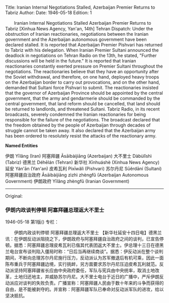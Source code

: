 Title: Iranian Internal Negotiations Stalled, Azerbaijan Premier Returns to Tabriz
Author: 
Date: 1946-05-18
Edition: 1

　　Iranian Internal Negotiations Stalled
    Azerbaijan Premier Returns to Tabriz
    [Xinhua News Agency, Yan'an, 14th] Tehran Dispatch: Under the obstruction of Iranian reactionaries, negotiations between the Iranian government and the Azerbaijan autonomous government have been declared stalled. It is reported that Azerbaijan Premier Pishvari has returned to Tabriz with his delegation. When Iranian Premier Sultani announced the deadlock in negotiations on Tehran Radio on the 13th, he stated, "Further discussions will be held in the future." It is reported that Iranian reactionaries constantly exerted pressure on Premier Sultani throughout the negotiations. The reactionaries believe that they have an opportunity after the Soviet withdrawal, and therefore, on one hand, deployed heavy troops on the Azerbaijan border to carry out provocations, and on the other hand, demanded that Sultani force Pishvari to submit. The reactionaries insisted that the governor of Azerbaijan Province should be appointed by the central government, that the army and gendarmerie should be commanded by the central government, that land reform should be cancelled, that land should be returned to landlords, and threatened Sultani. Tabriz Radio, in its recent broadcasts, severely condemned the Iranian reactionaries for being responsible for the failure of the negotiations. The broadcast declared that the freedom obtained by the people of Azerbaijan through decades of struggle cannot be taken away. It also declared that the Azerbaijan army has been ordered to resolutely resist the attacks of the reactionary army.



**Named Entities**


伊朗  Yīlǎng (Iran)
阿塞拜疆  Āsāibàijiāng (Azerbaijan)
大不里士  Dàbùlǐshì (Tabriz)
德黑兰  Déhēlán (Tehran)
新华社  Xīnhuáshè (Xinhua News Agency)
延安  Yán'ān (Yan'an)
皮希瓦利  Píxīwǎlì (Pishvari)
苏尔丹尼  Sūěrdāní (Sultani)
阿塞拜疆自治政府  Āsāibàijiāng zìzhì zhèngfǔ (Azerbaijan Autonomous Government)
伊朗政府   Yīlǎng zhèngfǔ (Iranian Government)



<hr /> 

Original: 


### 伊朗内政谈判停顿  阿塞拜疆总理返大不里士

1946-05-18
第1版()
专栏：

　　伊朗内政谈判停顿
    阿塞拜疆总理返大不里士
    【新华社延安十四日电】德黑兰讯：在伊朗反动派阻挠之下，伊朗政府与阿塞拜疆自治政府之间的谈判，已宣告停顿。据悉：阿塞拜疆总理皮希瓦利已偕其代表团返大不里士。伊总理十三日在德黑兰电台宣布谈判陷入僵局时称：“日后当再继续商谈”。据悉：伊反动派在整个谈判期间，不断向总理苏尔丹尼施行压力，反动派认为苏军撤退后有机可乘，因此一面陈布重兵于阿塞拜疆边境，实行挑衅，另方面要求苏尔丹尼压迫皮希瓦利就范。反动派坚持阿塞拜疆省长应由中央政府委任，军队与宪兵由中央统率，取消土地改革，土地归还地主，并威胁苏尔丹尼。大不里士电台于近日的广播中，严斥伊朗反动派应对谈判的失败负责。广播宣称：阿塞拜疆人民由于数十年来的斗争而获得的自由，是不能被剥夺的。并宣称：阿塞拜疆军队已奉命对反动派军队的进攻，给以坚决抵抗。
